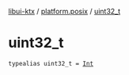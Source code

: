 [libui-ktx](../index.md) / [platform.posix](index.md) / [uint32_t](./uint32_t.md)

# uint32_t

`typealias uint32_t = `[`Int`](https://kotlinlang.org/api/latest/jvm/stdlib/kotlin/-int/index.html)